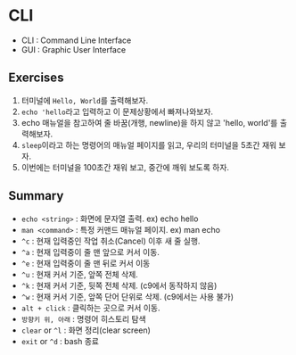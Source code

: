 # CLI
- CLI : Command Line Interface
- GUI : Graphic User Interface

## Exercises
1. 터미널에 `Hello, World`를 출력해보자.
2. `echo 'hello`라고 입력하고 이 문제상황에서 빠져나와보자.
3. echo 매뉴얼을 참고하여 줄 바꿈(개행, newline)을 하지 않고 'hello, world'를 출력해보자.
4. `sleep`이라고 하는 명령어의 매뉴얼 페이지를 읽고, 우리의 터미널을 5초간 재워 보자.
5. 이번에는 터미널을 100초간 재워 보고, 중간에 깨워 보도록 하자.

## Summary
- `echo <string>` : 화면에 문자열 출력. ex) echo hello
- `man <command>` : 특정 커맨드 매뉴얼 페이지. ex) man echo
- `^c` : 현재 입력중인 작업 취소(Cancel) 이후 새 줄 실행.
- `^a` : 현재 입력중이 줄 맨 앞으로 커서 이동.
- `^e` : 현재 입력중이 줄 맨 뒤로 커서 이동
- `^u` : 현재 커서 기준, 앞쪽 전체 삭제.
- `^k` : 현재 커서 기준, 뒷쪽 전체 삭제. (c9에서 동작하지 않음)
- `^w` : 현재 커서 기준, 앞쪽 단어 단위로 삭제. (c9에서는 사용 불가)
- `alt + click` : 클릭하는 곳으로 커서 이동.
- `방향키 위, 아래` : 명령어 히스토리 탐색
- `clear` or `^l` : 화면 정리(clear screen)
- `exit` or `^d` : bash 종료